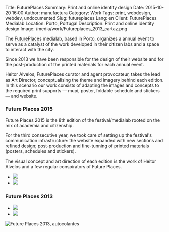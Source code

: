 Title: FuturePlaces
Summary: Print and online identity design
Date: 2015-10-20 16:00
Author: manufactura
Category: Work
Tags: print, webdesign, webdev, undocumented
Slug: futureplaces
Lang: en
Client: FuturePlaces Medialab
Location: Porto, Portugal
Description: Print and online identity design
Image: /media/work/Futureplaces_2013_cartaz.png




The <a target="_blank" href="http://futureplaces.org">FuturePlaces</a> medialab, based in Porto, organizes a annual event to serve as a catalyst of the work developed in their citizen labs and a space to interact with the city.

Since 2013 we have been responsible for the design of their website and for the post-production of the printed materials for each annual event.

Heitor Alvelos, FuturePlaces curator and agent provocateur, takes the lead as Art Director, conceptualising the theme and imagery behind each edition. In this scenario our work consists of adapting the images and concepts to the required print supports — mupi, poster, foldable schedule and stickers — and website.


### Future Places 2015 

Future Places 2015 is the 8th edition of the festival/medialab rooted on the mix of academia and citizenship.

For the third consecutive year, we took care of setting up the festival's communication infrastructure: the website expanded with new sections and refined design; post-production and fine-tunning of printed materials (posters, schedules and stickers).

The visual concept and art direction of each edition is the work of Heitor Alvelos and a few regular conspirators of Future Places.

<ul class="display row small-up-1 medium-up-2">
    <li class="column"><img src="{filename}/media/work/Futureplaces_2015_mupi.png"></li>
    <li class="column"><img src="{filename}/media/work/Futureplaces_2015_cartaz.png"></li>
</ul>

### Future Places 2013 

<ul class="display row small-up-1 medium-up-2">
    <li class="column"><img src="{filename}/media/work/Futureplaces_2013_mupi.png"></li>
    <li class="column"><img src="{filename}/media/work/Futureplaces_2013_cartaz.png"></li>
</ul>

![Future Places 2013, autocolantes]({filename}/media/work/Futureplaces_2013_autocolantes.png)


